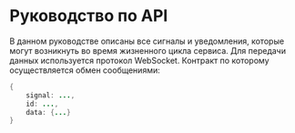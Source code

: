 # Руководство по API

В данном руководстве описаны все сигналы и уведомления, которые могут возникнуть во время жизненного цикла сервиса. 
Для передачи данных используется протокол WebSocket. Контракт по которому осуществляется обмен сообщениями:

```Java Script
{
    signal: ...,
    id: ...,
    data: {...}
}
```
